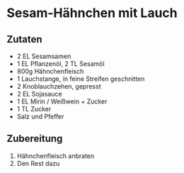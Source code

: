 # Sesam-Hähnchen mit Lauch

## Zutaten

* 2 EL Sesamsamen
* 1 EL Pflanzenöl, 2 TL Sesamöl
* 800g Hähnchenfleisch
* 1 Lauchstange, in feine Streifen geschnitten
* 2 Knoblauchzehen, gepresst
* 2 EL Sojasauce
* 1 EL Mirin / Weißwein + Zucker
* 1 TL Zucker
* Salz und Pfeffer

## Zubereitung

1. Hähnchenfleisch anbraten
1. Den Rest dazu
